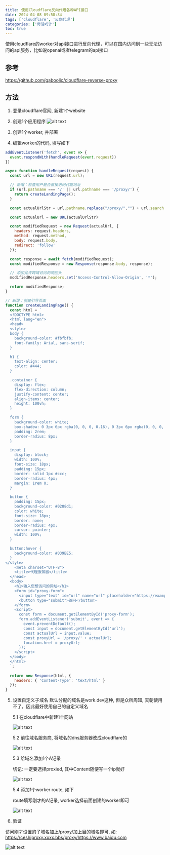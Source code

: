 ```yaml
---
title: 使用Cloudflare反向代理各种API接口
date: 2024-04-08 09:58:34
tags: ['cloudflare', '反向代理']
categories: ['奇淫巧计']
toc: true
---
```

使用cloudflare的worker对api接口进行反向代理，可以在国内访问到一些无法访问的api服务，比如说openai或者telegram的api接口

<!--more-->

## 参考
https://github.com/gaboolic/cloudflare-reverse-proxy

## 方法

1. 登录cloudflare官网, 新建1个website

2. 创建1个应用程序
![alt text](../images/image-2024040801.png)

3. 创建1个worker, 并部署

4. 编辑worker的代码, 填写如下

``` javascript
addEventListener('fetch', event => {
  event.respondWith(handleRequest(event.request))
})

async function handleRequest(request) {
  const url = new URL(request.url);

  // 新增：检查用户是否直接访问代理地址
  if (url.pathname === '/' || url.pathname === '/proxy/') {
    return createLandingPage();
  }

  const actualUrlStr = url.pathname.replace("/proxy/","") + url.search + url.hash

  const actualUrl = new URL(actualUrlStr)

  const modifiedRequest = new Request(actualUrl, {
    headers: request.headers,
    method: request.method,
    body: request.body,
    redirect: 'follow'
  });

  const response = await fetch(modifiedRequest);
  const modifiedResponse = new Response(response.body, response);

  // 添加允许跨域访问的响应头
  modifiedResponse.headers.set('Access-Control-Allow-Origin', '*');

  return modifiedResponse;
}

// 新增：创建引导页面
function createLandingPage() {
  const html = `
  <!DOCTYPE html>
  <html lang="en">
  <head>
  <style>
  body {
    background-color: #fbfbfb;
    font-family: Arial, sans-serif;
  }

  h1 {
    text-align: center;
    color: #444;
  }

  .container {
    display: flex;
    flex-direction: column;
    justify-content: center;
    align-items: center;
    height: 100vh;
  }

  form {
    background-color: white;
    box-shadow: 0 3px 6px rgba(0, 0, 0, 0.16), 0 3px 6px rgba(0, 0, 0, 0.23);
    padding: 2rem;
    border-radius: 8px;
  }

  input {
    display: block;
    width: 100%;
    font-size: 18px;
    padding: 15px;
    border: solid 1px #ccc;
    border-radius: 4px;
    margin: 1rem 0;
  }

  button {
    padding: 15px;
    background-color: #0288d1;
    color: white;
    font-size: 18px;
    border: none;
    border-radius: 4px;
    cursor: pointer;
    width: 100%;
  }

  button:hover {
    background-color: #039BE5;
  }
</style>
    <meta charset="UTF-8">
    <title>代理服务器</title>
  </head>
  <body>
    <h1>输入您想访问的网址</h1>
    <form id="proxy-form">
      <input type="text" id="url" name="url" placeholder="https://example.com" required />
      <button type="submit">访问</button>
    </form>
    <script>
      const form = document.getElementById('proxy-form');
      form.addEventListener('submit', event => {
        event.preventDefault();
        const input = document.getElementById('url');
        const actualUrl = input.value;
        const proxyUrl = '/proxy/' + actualUrl;
        location.href = proxyUrl;
      });
    </script>
  </body>
  </html>
  `;
  
  return new Response(html, {
    headers: { 'Content-Type': 'text/html' }
  });
}
```

5. 设置自定义子域名
默认分配的域名是work.dev这种, 但是众所周知, 天朝使用不了，因此最好使用自己的自定义域名

    5.1 在cloudflare中新建1个网站

    ![alt text](../images/image-2024040802.png)

    5.2 前往域名服务商, 将域名的dns服务器改成cloudflare的

    ![alt text](../images/image-2024040803.png)

    5.3 给域名添加1个A记录

    切记: 一定要选择proxied, 其中Content随便写一个ip就好

    ![alt text](../images/image-2024040804.png)

    5.4 添加1个worker route, 如下

    route填写刚才的A记录, worker选择前面创建的worker即可

    ![alt text](../images/image-2024040805.png)


6. 验证

访问刚才设置的子域名加上/proxy/加上目的域名即可, 如: https://ceshiproxy.xxxx.bbs/proxy/https://www.baidu.com

![alt text](../images/image-2024040806.png)